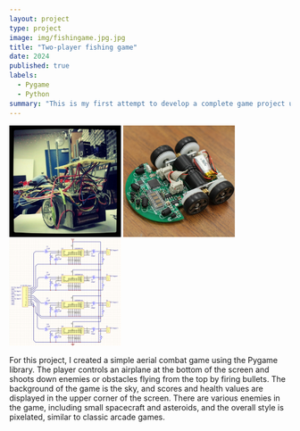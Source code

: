 ```yaml
---
layout: project
type: project
image: img/fishingame.jpg.jpg
title: "Two-player fishing game"
date: 2024
published: true
labels:
  - Pygame
  - Python
summary: "This is my first attempt to develop a complete game project using Pygame, and I have learned the basics of how to handle game logic and collision detection.."
---
```


<div class="text-center p-4">
  <img width="200px" src="../img/micromouse/micromouse-robot.png" class="img-thumbnail" >
  <img width="200px" src="../img/micromouse/micromouse-robot-2.jpg" class="img-thumbnail" >
  <img width="200px" src="../img/micromouse/micromouse-circuit.png" class="img-thumbnail" >
</div>

For this project, I created a simple aerial combat game using the Pygame library. The player controls an airplane at the bottom of the screen and shoots down enemies or obstacles flying from the top by firing bullets. The background of the game is the sky, and scores and health values are displayed in the upper corner of the screen. There are various enemies in the game, including small spacecraft and asteroids, and the overall style is pixelated, similar to classic arcade games.


